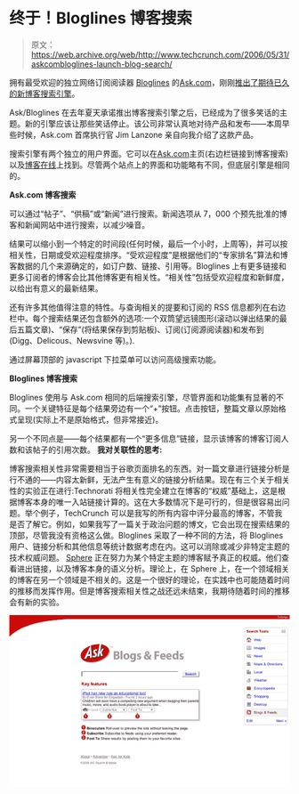 # 终于！Bloglines 博客搜索

> 原文：<https://web.archive.org/web/http://www.techcrunch.com/2006/05/31/askcombloglines-launch-blog-search/>

拥有最受欢迎的独立网络订阅阅读器 [Bloglines](https://web.archive.org/web/20220808025035/http://www.bloglines.com/) 的[Ask.com](https://web.archive.org/web/20220808025035/http://www.ask.com/)，刚刚[推出了期待已久的新博客搜索引擎](https://web.archive.org/web/20220808025035/http://blog.ask.com/2006/06/theres_blogs_an.html)。

Ask/Bloglines 在去年夏天承诺推出博客搜索引擎之后，已经成为了很多笑话的主题。新的引擎应该让那些笑话停止。该公司非常认真地对待产品和发布——本周早些时候，Ask.com 首席执行官 Jim Lanzone 亲自向我介绍了这款产品。

搜索引擎有两个独立的用户界面。它可以在[Ask.com](https://web.archive.org/web/20220808025035/http://www.ask.com/)主页(右边栏链接到博客搜索)以及[博客在线](https://web.archive.org/web/20220808025035/http://www.bloglines.com/)上找到。尽管两个站点上的界面和功能略有不同，但底层引擎是相同的。

**Ask.com 博客搜索**

可以通过“帖子”、“供稿”或“新闻”进行搜索。新闻选项从 7，000 个预先批准的博客和新闻网站中进行搜索，以减少噪音。

结果可以缩小到一个特定的时间段(任何时候，最后一个小时，上周等)，并可以按相关性，日期或受欢迎程度排序。“受欢迎程度”是根据他们的“专家排名”算法和博客数据的几个来源确定的，如订户数、链接、引用等。Bloglines 上有更多链接和更多订阅者的博客会比其他博客更有相关性。“相关性”包括受欢迎程度和新鲜度，以给出有意义的最新结果。

还有许多其他值得注意的特性。与查询相关的提要和订阅的 RSS 信息都列在右边栏中。每个搜索结果还包含额外的选项:一个双筒望远镜图形(滚动以弹出结果的最后五篇文章)、“保存”(将结果保存到剪贴板)、订阅(订阅源阅读器)和发布到(Digg、Delicous、Newsvine 等)。).

通过屏幕顶部的 javascript 下拉菜单可以访问高级搜索功能。

**Bloglines 博客搜索**

Bloglines 使用与 Ask.com 相同的后端搜索引擎，尽管界面和功能集有显著的不同。一个关键特征是每个结果旁边有一个“+”按钮。点击按钮，整篇文章以原始格式呈现(实际上不是原始格式，但非常接近)。

另一个不同点是——每个结果都有一个“更多信息”链接，显示该博客的博客订阅人数和该帖子的引用次数。
 **我对关联性的思考:**

博客搜索相关性非常需要相当于谷歌页面排名的东西。对一篇文章进行链接分析是行不通的——内容太新鲜，无法产生有意义的链接分析结果。现在有三个关于相关性的实验正在进行:Technorati 将相关性完全建立在博客的“权威”基础上，这是根据博客本身的唯一入站链接计算的。这在大多数情况下是可行的，但是很容易出问题。举个例子，TechCrunch 可以是我写的所有内容中评分最高的博客，不管我是否了解它。例如，如果我写了一篇关于政治问题的博文，它会出现在搜索结果的顶部，尽管我没有资格这么做。Bloglines 采取了一种不同的方法，将 Bloglines 用户、链接分析和其他信息等统计数据考虑在内。这可以消除或减少非特定主题的技术权威问题。 [Sphere](https://web.archive.org/web/20220808025035/http://www.beta.techcrunch.com/2006/05/01/new-blog-search-engine-sphere-launches/#comments) 正在努力为某个特定主题的博客赋予真正的权威。他们查看进出链接，以及博客本身的语义分析。理论上，在 Sphere 上，在一个领域相关的博客在另一个领域是不相关的。这是一个很好的理论，在实践中也可能随着时间的推移而发挥作用。但是博客搜索相关性之战还远未结束，我期待随着时间的推移会有新的实验。

![](img/30c1cdcab66cb90451781d1f7dd3b861.png)
